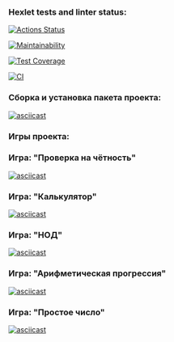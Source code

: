 ### Hexlet tests and linter status:
[![Actions Status](https://github.com/Trankvill/python-project-lvl1/workflows/hexlet-check/badge.svg)](https://github.com/Trankvill/python-project-lvl1/actions)

[![Maintainability](https://api.codeclimate.com/v1/badges/b6843406cc780abb5a0a/maintainability)](https://codeclimate.com/github/Trankvill/python-project-lvl1/maintainability)

[![Test Coverage](https://api.codeclimate.com/v1/badges/b6843406cc780abb5a0a/test_coverage)](https://codeclimate.com/github/Trankvill/python-project-lvl1/test_coverage)

[![CI](https://github.com/Trankvill/python-project-lvl1/actions/workflows/main.yml/badge.svg)](https://github.com/Trankvill/python-project-lvl1/actions/workflows/main.yml)

### Сборка и установка пакета проекта:
[![asciicast](https://asciinema.org/a/DvWqEN8Ab8RqncXiCExhRwJpT.svg)](https://asciinema.org/a/DvWqEN8Ab8RqncXiCExhRwJpT)

### Игры проекта:

### Игра: "Проверка на чётность"
[![asciicast](https://asciinema.org/a/Gs4IPlYLTVR0Zdhb7lOYc3iBC.svg)](https://asciinema.org/a/Gs4IPlYLTVR0Zdhb7lOYc3iBC)

### Игра: "Калькулятор"
[![asciicast](https://asciinema.org/a/YgSL2SEfZsw0TgOhLOsCCUp5A.svg)](https://asciinema.org/a/YgSL2SEfZsw0TgOhLOsCCUp5A)

### Игра: "НОД"
[![asciicast](https://asciinema.org/a/QC20aI7kSMf0jTYfnCzBbm4Kz.svg)](https://asciinema.org/a/QC20aI7kSMf0jTYfnCzBbm4Kz)

### Игра: "Арифметическая прогрессия"
[![asciicast](https://asciinema.org/a/7DkZcaY4oZbPg6dwPDjUXezft.svg)](https://asciinema.org/a/7DkZcaY4oZbPg6dwPDjUXezft)

### Игра: "Простое число"
[![asciicast](https://asciinema.org/a/zisRk6AFw9ff4Zn2xW4asWJbq.svg)](https://asciinema.org/a/zisRk6AFw9ff4Zn2xW4asWJbq)

